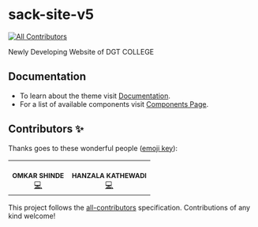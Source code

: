 # sack-site-v5
<!-- ALL-CONTRIBUTORS-BADGE:START - Do not remove or modify this section -->
[![All Contributors](https://img.shields.io/badge/all_contributors-13-orange.svg?style=flat-square)](#contributors-)
<!-- ALL-CONTRIBUTORS-BADGE:END -->
Newly Developing Website of DGT COLLEGE




## Documentation 

- To learn about the theme visit [Documentation](https://demos.creative-tim.com/material-kit/docs/2.0/getting-started/introduction.html).
- For a list of available components visit [Components Page](https://demos.creative-tim.com/material-kit/index.html).


## Contributors ✨

Thanks goes to these wonderful people ([emoji key](https://allcontributors.org/docs/en/emoji-key)):

<!-- ALL-CONTRIBUTORS-LIST:START - Do not remove or modify this section -->
<!-- prettier-ignore-start -->
<!-- markdownlint-disable -->
<table>
  <tr>
    <td align="center"><br /><sub><b>OMKAR SHINDE</b></sub></a><br /><a href="https://github.com/omkar-shinde-96k" title="Code">💻</a></td>
    <td align="center"><br /><sub><b>HANZALA KATHEWADI</b></sub></a><br /><a href="https://github.com/hanzalak7" title="Code">💻</a></td>
  
  </tr>
</table>

<!-- markdownlint-restore -->
<!-- prettier-ignore-end -->

<!-- ALL-CONTRIBUTORS-LIST:END -->

This project follows the [all-contributors](https://github.com/all-contributors/all-contributors) specification. Contributions of any kind welcome!
